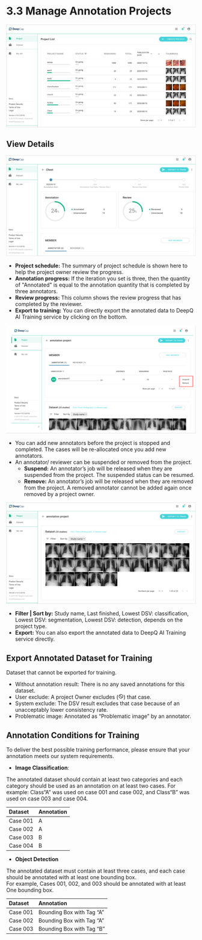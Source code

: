 # 3.3 Manage Annotation Projects

![](../.gitbook/assets/3-3-000001.png)

## View Details

![](../.gitbook/assets/3-3-000002.png)

* **Project schedule:** The summary of project schedule is shown here to help the project owner review the progress. 
* **Annotation progress:** If the iteration you set is three, then the quantity of "Annotated" is equal to the annotation quantity that is completed by three annotators.
* **Review progress:** This column shows the review progress that has completed by the reviewer. 
* **Export to training:** You can directly export the annotated data to DeepQ AI Training service by clicking on the bottom. 

![](../.gitbook/assets/3-3-000003.png)

* You can add new annotators before the project is stopped and completed. The cases will be re-allocated once you add new annotators. 
* An annotator/ reviewer can be suspended or removed from the project. 
  * **Suspend:** An annotator’s job will be released when they are suspended from the project. The suspended status can be resumed. 
  * **Remove:** An annotator’s job will be released when they are removed from the project. A removed annotator cannot be added again once removed by a project owner.

![](../.gitbook/assets/3-3-000004.png)

* **Filter \| Sort by:** Study name, Last finished, Lowest DSV: classification, Lowest DSV: segmentation, Lowest DSV: detection, depends on the project type.
* **Export:** You can also export the annotated data to DeepQ AI Training service directly. 

## Export Annotated Dataset for Training

Dataset that cannot be exported for training.

* Without annotation result: There is no any saved annotations for this dataset. 
* User exclude: A project Owner excludes \(![](../.gitbook/assets/image%20%2814%29.png)\) that case. 
* System exclude: The DSV result excludes that case because of an unacceptably lower consistency rate. 
* Problematic image: Annotated as “Problematic image” by an annotator. 

## Annotation Conditions for Training

To deliver the best possible training performance, please ensure that your annotation meets our system requirements.

* **Image Classification**:

The annotated dataset should contain at least two categories and each category should be used as an annotation on at least two cases. For example: Class“A” was used on case 001 and case 002, and Class“B” was used on case 003 and case 004.

| Dataset | Annotation |
| :--- | :--- |
| Case 001 | A |
| Case 002 | A |
| Case 003 | B |
| Case 004 | B |

* **Object Detection**

The annotated dataset must contain at least three cases, and each case should be annotated with at least one bounding box.  
For example, Cases 001, 002, and 003 should be annotated with at least One bounding box.

| Dataset | Annotation |
| :--- | :--- |
| Case 001 | Bounding Box with Tag “A” |
| Case 002 | Bounding Box with Tag “A” |
| Case 003 | Bounding Box with Tag “B” |

